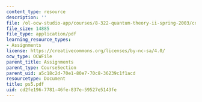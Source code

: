 ```yaml
---
content_type: resource
description: ''
file: /ol-ocw-studio-app/courses/8-322-quantum-theory-ii-spring-2003/cd2fe196778146fe837e59527e5143fe_ps5.pdf
file_size: 14885
file_type: application/pdf
learning_resource_types:
- Assignments
license: https://creativecommons.org/licenses/by-nc-sa/4.0/
ocw_type: OCWFile
parent_title: Assignments
parent_type: CourseSection
parent_uid: a5c18c2d-70e1-80e7-70c8-36239c1f1acd
resourcetype: Document
title: ps5.pdf
uid: cd2fe196-7781-46fe-837e-59527e5143fe
---
```

